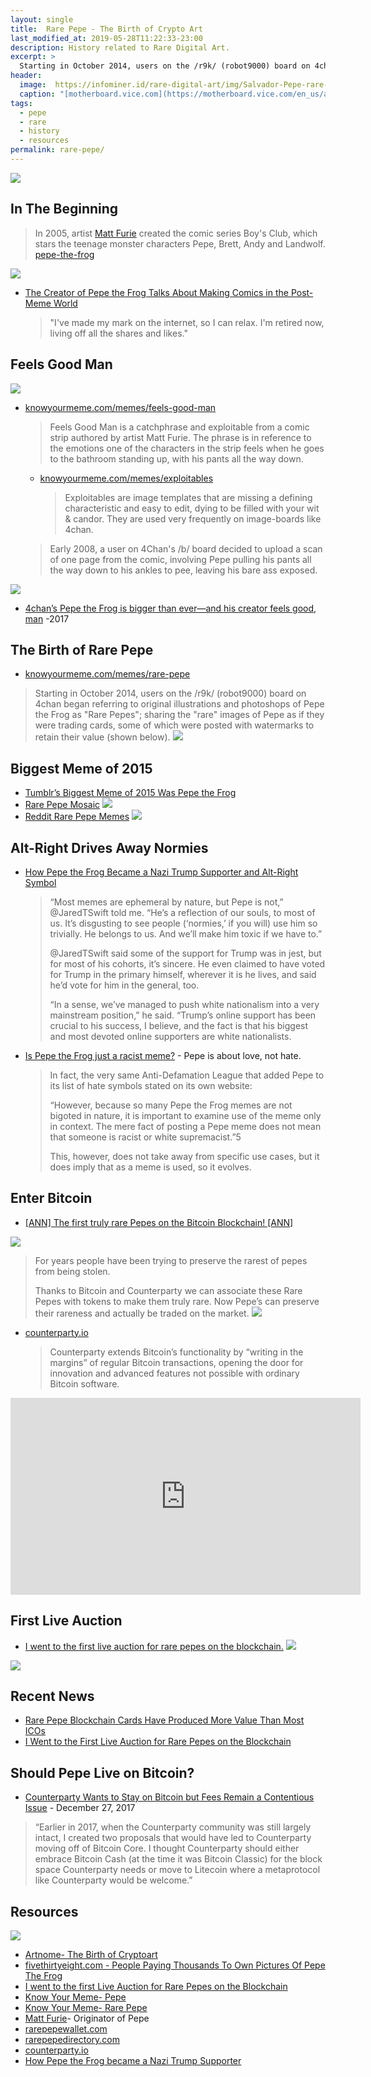```yaml
---
layout: single
title:  Rare Pepe - The Birth of Crypto Art
last_modified_at: 2019-05-28T11:22:33-23:00
description: History related to Rare Digital Art.
excerpt: >
  Starting in October 2014, users on the /r9k/ (robot9000) board on 4chan began referring to original illustrations and photoshops of Pepe the Frog as "Rare Pepes"; sharing the "rare" images of Pepe as if they were trading cards, some of which were posted with watermarks to retain their value (shown below).
header:
  image:  https://infominer.id/rare-digital-art/img/Salvador-Pepe-rare-Pepe-auction-1-13-18.jpeg
  caption: "[motherboard.vice.com](https://motherboard.vice.com/en_us/article/ev57p4/i-went-to-the-first-live-auction-for-rare-pepes-on-the-blockchain) via: [Jessica Klein](https://www.jlklein.com)"
tags: 
  - pepe
  - rare
  - history
  - resources
permalink: rare-pepe/
---
```


![](https://infominer.id/rare-digital-art/img/pepebanner.jpg)

## In The Beginning

>In 2005, artist [Matt Furie](http://www.mattfurie.com/) created the comic series Boy's Club, which stars the teenage monster characters Pepe, Brett, Andy and Landwolf.
[pepe-the-frog](https://knowyourmeme.com/memes/pepe-the-frog)

![](https://infominer.id/rare-digital-art/img/boys-club-pepe-history.png)

* [The Creator of Pepe the Frog Talks About Making Comics in the Post-Meme World](https://www.vice.com/en_us/article/avy3aj/feels-good-man-728)
  >"I've made my mark on the internet, so I can relax. I'm retired now, living off all the shares and likes.​"

## Feels Good Man

![](https://infominer.id/rare-digital-art/img/feels-good-man.jpeg)

* [knowyourmeme.com/memes/feels-good-man](https://knowyourmeme.com/memes/feels-good-man)
  > Feels Good Man is a catchphrase and exploitable from a comic strip authored by artist Matt Furie. The phrase is in reference to the emotions one of the characters in the strip feels when he goes to the bathroom standing up, with his pants all the way down.
  * [knowyourmeme.com/memes/exploitables](https://knowyourmeme.com/memes/exploitables)
    > Exploitables are image templates that are missing a defining characteristic and easy to edit, dying to be filled with your wit & candor. They are used very frequently on image-boards like 4chan.
  >Early 2008, a user on 4Chan's /b/ board decided to upload a scan of one page from the comic, involving Pepe pulling his pants all the way down to his ankles to pee, leaving his bare ass exposed.

![](https://i.kym-cdn.com/photos/images/newsfeed/000/001/148/466px-Feels_good_man_full_comic.jpg)

* [4chan’s Pepe the Frog is bigger than ever—and his creator feels good, man](https://www.dailydot.com/unclick/4chan-pepe-the-frog-renaissance/) -2017

## The Birth of Rare Pepe

* [knowyourmeme.com/memes/rare-pepe](https://knowyourmeme.com/memes/rare-pepe)
>Starting in October 2014, users on the /r9k/ (robot9000) board on 4chan began referring to original illustrations and photoshops of Pepe the Frog as "Rare Pepes"; sharing the "rare" images of Pepe as if they were trading cards, some of which were posted with watermarks to retain their value (shown below).
  ![](https://i.kym-cdn.com/photos/images/newsfeed/001/015/708/3bc.jpg)


## Biggest Meme of 2015

* [Tumblr’s Biggest Meme of 2015 Was Pepe the Frog](http://nymag.com/intelligencer/2015/12/tumblr-was-here-for-pepe-the-frog-in-2015.html)
* [Rare Pepe Mosaic](https://mustacheese.deviantart.com/art/Rare-Pepe-Mosaic-NOT-FOR-NORMIES-567803519)
  ![](https://i.imgur.com/addGH5k.jpg)
* [Reddit Rare Pepe Memes](https://www.ohmycat.club/reddit-rare-pepe-memes.html)
  [![](https://infominer.id/rare-digital-art/img/rare-pepe.png)](https://imgur.com/r/4chan/awRrhwX)
  
## Alt-Right Drives Away Normies

* [How Pepe the Frog Became a Nazi Trump Supporter and Alt-Right Symbol](https://www.thedailybeast.com/how-pepe-the-frog-became-a-nazi-trump-supporter-and-alt-right-symbol)
  >“Most memes are ephemeral by nature, but Pepe is not,” @JaredTSwift told me. “He’s a reflection of our souls, to most of us. It’s disgusting to see people (‘normies,’ if you will) use him so trivially. He belongs to us. And we’ll make him toxic if we have to.”
  >
  >@JaredTSwift said some of the support for Trump was in jest, but for most of his cohorts, it’s sincere. He even claimed to have voted for Trump in the primary himself, wherever it is he lives, and said he’d vote for him in the general, too.
  >
  >“In a sense, we’ve managed to push white nationalism into a very mainstream position,” he said. “Trump’s online support has been crucial to his success, I believe, and the fact is that his biggest and most devoted online supporters are white nationalists.

* [Is Pepe the Frog just a racist meme?](https://medium.com/pepedapp/is-pepe-the-frog-just-a-racist-meme-1083ab8f4b99) - Pepe is about love, not hate.
  >In fact, the very same Anti-Defamation League that added Pepe to its list of hate symbols stated on its own website:
  >
  >“However, because so many Pepe the Frog memes are not bigoted in nature, it is important to examine use of the meme only in context. The mere fact of posting a Pepe meme does not mean that someone is racist or white supremacist.”5
  >
  >This, however, does not take away from specific use cases, but it does imply that as a meme is used, so it evolves.

## Enter Bitcoin

* [[ANN] The first truly rare Pepes on the Bitcoin Blockchain! [ANN]](https://bitcointalk.org/index.php?topic=1617264.0)

![](https://imgur.com/a880QQ3.png)

>For years people have been trying to preserve the rarest of pepes from being stolen.  
>
>Thanks to Bitcoin and Counterparty we can associate these Rare Pepes with tokens to make them truly rare.  Now Pepe’s can preserve their rareness and actually be traded on the market.
  [![](https://infominer.id/rare-digital-art/img/pepe-scientist.jpg)](http://rarepepedirectory.com/?page_id=122)
* [counterparty.io](https://counterparty.io/)
  >Counterparty extends Bitcoin’s functionality by “writing in the margins” of regular Bitcoin transactions, opening the door for innovation and advanced features not possible with ordinary Bitcoin software.

<iframe width="560" height="315" src="https://www.youtube.com/embed/KHQLBsrk5ME" frameborder="0" allowfullscreen></iframe>

## First Live Auction

* [I went to the first live auction for rare pepes on the blockchain.](https://motherboard.vice.com/en_us/article/ev57p4/i-went-to-the-first-live-auction-for-rare-pepes-on-the-blockchain)
  [![](https://video-images.vice.com/_uncategorized/1516305655454-Salvador-Pepe-rare-Pepe-auction-RT-1-13-18.jpeg)](https://motherboard.vice.com/en_us/article/ev57p4/i-went-to-the-first-live-auction-for-rare-pepes-on-the-blockchain)

 
![](http://infominer.id/rare-digital-art/img/homer-pepe.jpg)

## Recent News

* [Rare Pepe Blockchain Cards Have Produced More Value Than Most ICOs](https://news.bitcoin.com/rare-pepe-blockchain-cards-produce-more-value-than-most-icos/)
* [I Went to the First Live Auction for Rare Pepes on the Blockchain](https://www.vice.com/en_us/article/ev57p4/i-went-to-the-first-live-auction-for-rare-pepes-on-the-blockchain)

## Should Pepe Live on Bitcoin?

* [Counterparty Wants to Stay on Bitcoin but Fees Remain a Contentious Issue](https://bitsonline.com/counterparty-bitcoin-fees-contentious/) - December 27, 2017
>“Earlier in 2017, when the Counterparty community was still largely intact, I created two proposals that would have led to Counterparty moving off of Bitcoin Core. I thought Counterparty should either embrace Bitcoin Cash (at the time it was Bitcoin Classic) for the block space Counterparty needs or move to Litecoin where a metaprotocol like Counterparty would be welcome.”


## Resources

![](https://infominer.id/rare-digital-art/img/pepe-recall.gif)

* [Artnome- The Birth of Cryptoart](https://www.artnome.com/news/2018/1/23/rare-pepe-wallet-the-birth-of-cryptoart)
* [fivethirtyeight.com - People Paying Thousands To Own Pictures Of Pepe The Frog](https://fivethirtyeight.com/features/pepe-the-frog-symbolism-cryptoart-blockchain/)
* [I went to the first Live Auction for Rare Pepes on the Blockchain](https://motherboard.vice.com/en_us/article/ev57p4/i-went-to-the-first-live-auction-for-rare-pepes-on-the-blockchain)
* [Know Your Meme- Pepe](http://knowyourmeme.com/memes/pepe-the-frog)
* [Know Your Meme- Rare Pepe](http://knowyourmeme.com/memes/rare-pepe)
* [Matt Furie](http://www.mattfurie.com/)- Originator of Pepe
* [rarepepewallet.com](https://rarepepewallet.com)
* [rarepepedirectory.com](http://rarepepedirectory.com)
* [counterparty.io](https://counterparty.io)
* [How Pepe the Frog became a Nazi Trump Supporter](https://www.thedailybeast.com/how-pepe-the-frog-became-a-nazi-trump-supporter-and-alt-right-symbol)
